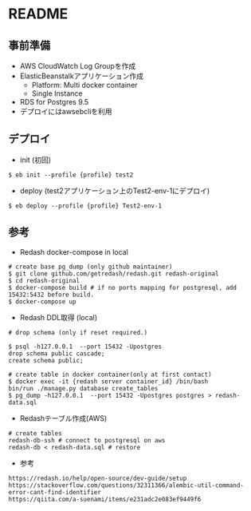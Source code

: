 # README

## 事前準備

* AWS CloudWatch Log Groupを作成
* ElasticBeanstalkアプリケーション作成
  * Platform: Multi docker container
  * Single Instance 
* RDS for Postgres 9.5 
* デプロイにはawsebcliを利用

## デプロイ

* init (初回) 

```
$ eb init --profile {profile} test2
```

* deploy (test2アプリケーション上のTest2-env-1にデプロイ)

```
$ eb deploy --profile {profile} Test2-env-1
```

## 参考

* Redash docker-compose in local

```
# create base pg_dump (only github maintainer)
$ git clone github.com/getredash/redash.git redash-original
$ cd redash-original
$ docker-compose build # if no ports mapping for postgresql, add 15432:5432 before build.
$ docker-compose up
```

* Redash DDL取得 (local)

```
# drop schema (only if reset required.)

$ psql -h127.0.0.1  --port 15432 -Upostgres 
drop schema public cascade;
create schema public;

# create table in docker container(only at first contact)
$ docker exec -it {redash server container_id} /bin/bash
bin/run ./manage.py database create_tables
$ pg_dump -h127.0.0.1  --port 15432 -Upostgres postgres > redash-data.sql
```

* Redashテーブル作成(AWS)

```
# create tables
redash-db-ssh # connect to postgresql on aws
redash-db < redash-data.sql # restore
```

* 参考

```
https://redash.io/help/open-source/dev-guide/setup
https://stackoverflow.com/questions/32311366/alembic-util-command-error-cant-find-identifier
https://qiita.com/a-suenami/items/e231adc2e083ef9449f6
```
